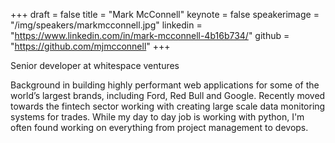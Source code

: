 +++
draft = false
title = "Mark McConnell"
keynote = false
speakerimage = "/img/speakers/markmcconnell.jpg"
linkedin = "https://www.linkedin.com/in/mark-mcconnell-4b16b734/"
github = "https://github.com/mjmcconnell"
+++

Senior developer at whitespace ventures

Background in building highly performant web applications for some of the world’s largest brands, including Ford, Red Bull and Google. Recently moved towards the fintech sector working with creating large scale data monitoring systems for trades. While my day to day job is working with python, I'm often found working on everything from project management to devops.